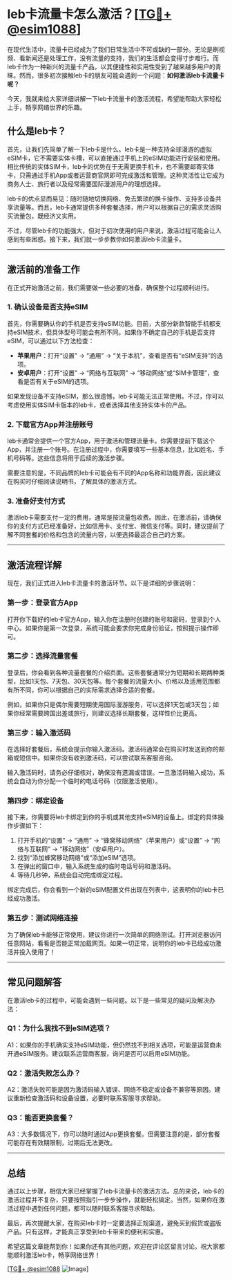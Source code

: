 # leb卡流量卡怎么激活？[[TG💪+ @esim1088](https://t.me/s/esim1088)]

在现代生活中，流量卡已经成为了我们日常生活中不可或缺的一部分。无论是刷视频、看新闻还是处理工作，没有流量的支持，我们的生活都会变得寸步难行。而leb卡作为一种新兴的流量卡产品，以其便捷性和实用性受到了越来越多用户的青睐。然而，很多初次接触leb卡的朋友可能会遇到一个问题：**如何激活leb卡流量卡呢？**

今天，我就来给大家详细讲解一下leb卡流量卡的激活流程，希望能帮助大家轻松上手，畅享网络世界的乐趣。

## 什么是leb卡？

首先，让我们先简单了解一下leb卡是什么。leb卡是一种支持全球漫游的虚拟eSIM卡，它不需要实体卡槽，可以直接通过手机上的eSIM功能进行安装和使用。相比传统的实体SIM卡，leb卡的优势在于无需更换手机卡，也不需要邮寄实体卡，只需通过手机App或者运营商官网即可完成激活和管理。这种灵活性让它成为商务人士、旅行者以及经常需要国际漫游用户的理想选择。

leb卡的优点显而易见：随时随地切换网络、免去繁琐的换卡操作、支持多设备共享流量等。而且，leb卡通常提供多种套餐选择，用户可以根据自己的需求灵活购买流量包，既经济又实用。

不过，尽管leb卡的功能强大，但对于初次使用的用户来说，激活过程可能会让人感到有些困惑。接下来，我们就一步步教你如何激活leb卡流量卡。

---

## 激活前的准备工作

在正式开始激活之前，我们需要做一些必要的准备，确保整个过程顺利进行。

### 1. 确认设备是否支持eSIM

首先，你需要确认你的手机是否支持eSIM功能。目前，大部分新款智能手机都支持eSIM技术，但具体型号可能会有所不同。如果你不确定自己的手机是否支持eSIM，可以通过以下方法检查：

- **苹果用户**：打开“设置” -> “通用” -> “关于本机”，查看是否有“eSIM支持”的选项。
- **安卓用户**：打开“设置” -> “网络与互联网” -> “移动网络”或“SIM卡管理”，查看是否有关于eSIM的选项。

如果发现设备不支持eSIM，那么很遗憾，leb卡可能无法正常使用。不过，你可以考虑使用实体SIM卡版本的leb卡，或者选择其他支持实体卡的产品。

### 2. 下载官方App并注册账号

leb卡通常会提供一个官方App，用于激活和管理流量卡。你需要提前下载这个App，并注册一个账号。在注册过程中，你需要填写一些基本信息，比如姓名、手机号码等。这些信息将用于后续的激活步骤。

需要注意的是，不同品牌的leb卡可能会有不同的App名称和功能界面，因此建议在购买时仔细阅读说明书，了解具体的激活方式。

### 3. 准备好支付方式

激活leb卡需要支付一定的费用，通常是按流量包收费。因此，在激活前，请确保你的支付方式已经准备好，比如信用卡、支付宝、微信支付等。同时，建议提前了解不同套餐的价格和包含的流量内容，以便选择最适合自己的方案。

---

## 激活流程详解

现在，我们正式进入leb卡流量卡的激活环节。以下是详细的步骤说明：

### 第一步：登录官方App

打开你下载好的leb卡官方App，输入你在注册时创建的账号和密码，登录到个人中心。如果你是第一次登录，系统可能会要求你完成身份验证，按照提示操作即可。

### 第二步：选择流量套餐

登录后，你会看到各种流量套餐的介绍页面。这些套餐通常分为短期和长期两种类型，比如1天包、7天包、30天包等。每个套餐的流量大小、价格以及适用范围都有所不同，你可以根据自己的实际需求选择合适的套餐。

例如，如果你只是偶尔需要短期使用国际漫游服务，可以选择1天包或3天包；如果你经常需要跨国出差或旅行，则建议选择长期套餐，这样性价比更高。

### 第三步：输入激活码

在选择好套餐后，系统会提示你输入激活码。激活码通常会在购买时发送到你的邮箱或短信中。如果你没有收到激活码，可以尝试联系客服咨询。

输入激活码时，请务必仔细核对，确保没有遗漏或错误。一旦激活码输入成功，系统会自动为你分配一个临时的电话号码（仅限激活使用）。

### 第四步：绑定设备

接下来，你需要将leb卡绑定到你的手机或其他支持eSIM的设备上。绑定的具体操作步骤如下：

1. 打开手机的“设置” -> “通用” -> “蜂窝移动网络”（苹果用户）或“设置” -> “网络与互联网” -> “移动网络”（安卓用户）。
2. 找到“添加蜂窝移动网络”或“添加eSIM”选项。
3. 在弹出的窗口中，输入系统生成的临时电话号码和激活码。
4. 等待几秒钟，系统会自动完成绑定过程。

绑定完成后，你会看到一个新的eSIM配置文件出现在列表中，这表明你的leb卡已经成功激活。

### 第五步：测试网络连接

为了确保leb卡能够正常使用，建议你进行一次简单的网络测试。打开浏览器访问任意网站，看看是否能正常加载网页。如果一切正常，说明你的leb卡已经成功激活并投入使用了！

---

## 常见问题解答

在激活leb卡的过程中，可能会遇到一些问题。以下是一些常见的疑问及解决办法：

### Q1：为什么我找不到eSIM选项？

A1：如果你的手机确实支持eSIM功能，但仍然找不到相关选项，可能是运营商未开通eSIM服务。建议联系运营商客服，询问是否可以启用eSIM功能。

### Q2：激活失败怎么办？

A2：激活失败可能是因为激活码输入错误、网络不稳定或设备不兼容等原因。建议重新检查激活码和设备设置，必要时联系客服寻求帮助。

### Q3：能否更换套餐？

A3：大多数情况下，你可以随时通过App更换套餐。但需要注意的是，部分套餐可能存在有效期限制，过期后无法更改。

---

## 总结

通过以上步骤，相信大家已经掌握了leb卡流量卡的激活方法。总的来说，leb卡的激活过程并不复杂，只要按照指引一步步操作，就能轻松搞定。当然，如果你在激活过程中遇到任何问题，都可以随时联系客服寻求帮助。

最后，再次提醒大家，在购买leb卡时一定要选择正规渠道，避免买到假货或盗版产品。只有这样，才能真正享受到leb卡带来的便利和实惠。

希望这篇文章能帮到你！如果你还有其他问题，欢迎在评论区留言讨论。祝大家都能顺利激活leb卡，畅享网络世界！

[[TG💪+ @esim1088](https://t.me/s/esim1088) ![Image](https://i.postimg.cc/4NQfJmqS/Snipaste-2025-05-13-00-14-12.png)]